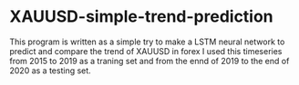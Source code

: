 # XAUUSD-simple-trend-prediction
This program is written as a simple try to make a LSTM neural network to predict and compare the trend of XAUUSD in forex 
I used this timeseries from 2015 to 2019 as a traning set and from the ennd of 2019 to the end of 2020 as a testing set.
